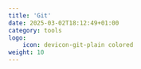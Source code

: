 ```yaml
---
title: 'Git'
date: 2025-03-02T18:12:49+01:00
category: tools
logo:
    icon: devicon-git-plain colored
weight: 10
---
```

